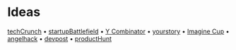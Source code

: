 # Ideas

[techCrunch](https://techcrunch.com/startups/) • [startupBattlefield](https://techcrunch.com/startup-battlefield/) • [Y Combinator](https://www.ycombinator.com/companies/) • [yourstory](https://yourstory.com/) • [Imagine Cup](https://imaginecup.microsoft.com/en-us/Winner#2019) • [angelhack](http://blog.angelhack.com/) • [devpost](https://devpost.com/) • [productHunt](https://www.producthunt.com/)
